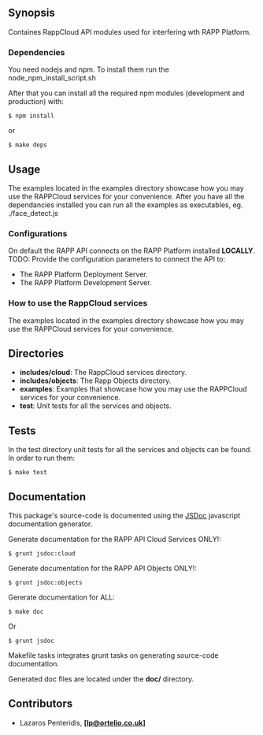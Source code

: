 ## Synopsis

Containes RappCloud API modules used for interfering wth RAPP Platform.


### Dependencies

You need nodejs and npm.
To install them run the node_npm_install_script.sh

After that you can install all the required npm modules (development and production) with:

```shell
$ npm install
```
or

```shell
$ make deps
```

## Usage

The examples located in the examples directory showcase how you may use the RAPPCloud services for your convenience.
After you have all the dependancies installed you can run all the examples as executables, eg. ./face_detect.js


###  Configurations

On default the RAPP API connects on the RAPP Platform installed **LOCALLY**.
TODO: Provide the configuration parameters to connect the API to:

- The RAPP Platform Deployment Server.
- The RAPP Platform Development Server.


### How to use the RappCloud services

The examples located in the examples directory showcase how you may use the RAPPCloud services for your convenience.


## Directories

- **includes/cloud**: The RappCloud services directory.
- **includes/objects**: The Rapp Objects directory.
- **examples**: Examples that showcase how you may use the RAPPCloud services for your convenience.
- **test**: Unit tests for all the services and objects.


## Tests

In the test directory unit tests for all the services and objects can be found. In order to run them:

```shell
$ make test
```

## Documentation

This package's source-code is documented using the [JSDoc](https://github.com/jsdoc3/jsdoc) javascript documentation generator.

Generate documentation for the RAPP API Cloud Services ONLY!:

```shell
$ grunt jsdoc:cloud
```

Generate documentation for the RAPP API Objects ONLY!:

```shell
$ grunt jsdoc:objects
```

Gererate documentation for ALL:

```shell
$ make doc
```

Or

```shell
$ grunt jsdoc
```

Makefile tasks integrates grunt tasks on generating source-code documentation.


Generated doc files are located under the **doc/** directory.


## Contributors

- Lazaros Penteridis, **[lp@ortelio.co.uk]**
